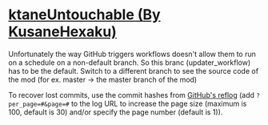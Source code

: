 # [ktaneUntouchable (By KusaneHexaku)](https://github.com/KusaneHexaku/ktaneUntouchable)

Unfortunately the way GitHub triggers workflows doesn't allow them to run on a schedule on a non-default branch. So this branc (updater_workflow) has to be the default. Switch to a different branch to see the source code of the mod (for ex. master -> the master branch of the mod)

To recover lost commits, use the commit hashes from [GitHub's reflog](https://api.github.com/repos/KtaneModules/ktaneUntouchable-KusaneHexaku/events) (add `?per_page=#&page=#` to the log URL to increase the page size (maximum is 100, default is 30) and/or specify the page number (default is 1)).
